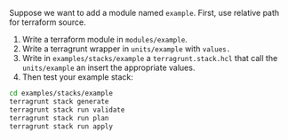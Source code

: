 Suppose we want to add a module named `example`.
First, use relative path for terraform source.


1. Write a terraform module in `modules/example`.
2. Write a terragrunt wrapper in `units/example` with `values.`
3. Write in `examples/stacks/example` a `terragrunt.stack.hcl` that call the `units/example` an insert the appropriate values.
4. Then test your example stack:
```bash
cd examples/stacks/example
terragrunt stack generate
terragrunt stack run validate
terragrunt stack run plan
terragrunt stack run apply
```